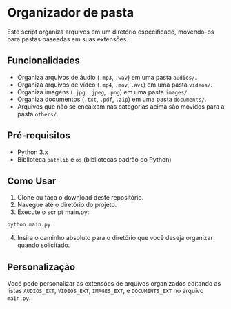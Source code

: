 # Organizador de pasta
Este script organiza arquivos em um diretório especificado, movendo-os para pastas baseadas em suas extensões.

## Funcionalidades

- Organiza arquivos de áudio (`.mp3`, `.wav`) em uma pasta `audios/`.
- Organiza arquivos de vídeo (`.mp4`, `.mov`, `.avi`) em uma pasta `videos/`.
- Organiza imagens (`.jpg`, `.jpeg`, `.png`) em uma pasta `images/`.
- Organiza documentos (`.txt`, `.pdf`, `.zip`) em uma pasta `documents/`.
- Arquivos que não se encaixam nas categorias acima são movidos para a pasta `others/`.

## Pré-requisitos

- Python 3.x
- Biblioteca `pathlib` e `os` (bibliotecas padrão do Python)

## Como Usar

1. Clone ou faça o download deste repositório.
2. Navegue até o diretório do projeto.
3. Execute o script main.py:

```bash
python main.py
```

4. Insira o caminho absoluto para o diretório que você deseja organizar quando solicitado.

## Personalização

Você pode personalizar as extensões de arquivos organizados editando as listas ``AUDIOS_EXT``, ``VIDEOS_EXT``, ``IMAGES_EXT``, e ``DOCUMENTS_EXT`` no arquivo ``main.py``.
